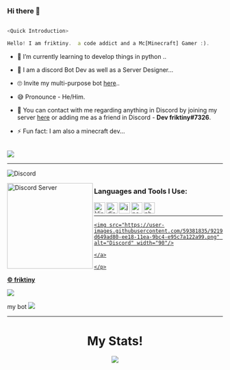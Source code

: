 ### Hi there 👋

<!--
**friktiny/githubreadme** is a ✨ _special_ ✨ repository because its `README.md` (this file) appears on your GitHub profile.
Here are some ideas to get you started:
- 🔭 I’m currently working on [quirme Bot](https://discord.com/oauth2/authorize?client_id=771186869420556350&scope=bot&permissions=8589934591)...
- 🌱 I’m currently learning python ...
- 👯 I’m looking to collaborate on ...
- 🤔 I’m looking for help with Bot ...
- 📫 How to reach me: https://discord.gg/G8xpUbjSFH  ...
- 😄 Pronouns: he/him ...
- ⚡ Fun fact: I am also a minecraft dev ...
-->

```js

<Quick Introduction>

Hello! I am friktiny.  a code addict and a Mc[Minecraft] Gamer :).

```

- 🌱 I’m currently learning to develop things in python ..

- 💎 I am a discord Bot Dev as well as a Server Designer...

- 🙄 Invite my  multi-purpose bot [here](https://discord.com/oauth2/authorize?client_id=771186869420556350&scope=bot&permissions=8589934591)..

- 😅 Pronounce - He/Him.

- 👋 You can contact with me regarding anything in Discord by joining my server [here](https://discord.gg/G8xpUbjSFH) or adding me as a friend in Discord - **Dev friktiny#7326**.

- ⚡ Fun fact: I am also a minecraft dev...

<br />

<img src="https://github-readme-stats.vercel.app/api?username=friktiny&&show_icons=true&title_color=ffffff&icon_color=bb2acf&text_color=daf7dc&bg_color=151515">

---
![Discord](https://discord.c99.nl/widget/theme-6/605994817918599179.png)
<a href="https://discord.gg/G8xpUbjSFH">

  <img align="left" alt="Discord Server" width="200px" src="https://cdn.jsdelivr.net/npm/simple-icons@v3/icons/discord.svg" />

</a>

### Languages and Tools I Use:

<img align="left" alt="Visual Studio Code" width="26px" src="https://i.imgur.com/LwSdAlE.png" />

<img align="left" alt="discord.js" width="26px" src="https://i.imgur.com/SI1DZf3.png" />

<img align="left" alt="js" width="26px" src="https://i.imgur.com/3u1wzwE.png" />

<img align="left" alt="node.js" width="26px" src="https://i.imgur.com/tYLFZBh.png" /> 

<img align="left" alt="photoshop" width="26px" src="https://i.imgur.com/OC1RcS5.jpg" /> <br />

---

<p align="center">

<a href="https://discord.gg/G8xpUbjSFH">

    <img src="https://user-images.githubusercontent.com/59381835/92191514-d649ad80-ee18-11ea-9bc4-e95c7a122a99.png" alt="Discord" width="90"/>

    </a>

    </p>



  **© [friktiny](https://github.com/friktiny)**
  
  
  <a href="https://discord.gg/G8xpUbjSFH"><img src="http://invidget.switchblade.xyz/G8xpUbjSFH"/></a>
  
  
  my bot <a href="https://discordbotlist.com/bots/771186869420556350"><img src="https://discordbotlist.com/api/v1/bots/771186869420556350/widget"></a>

---

<h1 align='center'>My Stats!</h1>

<div align ="center">

<img src="https://metrics.lecoq.io/friktiny?base.repositories=0&languages=1&isocalendar=1&followup=1">

</div>

